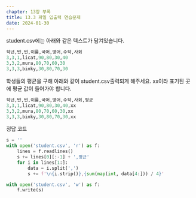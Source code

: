 ```yaml
---
chapter: 13장 부록
title: 13.3 파일 입출력 연습문제
date: 2024-01-30
---
```


student.csv에는 아래와 같은 텍스트가 담겨있습니다.

```python
학년,반,번,이름,국어,영어,수학,사회
3,3,1,licat,90,80,30,40
3,3,2,mura,80,70,60,30
3,3,3,binky,30,80,70,30
```

학생들의 평균을 구해 아래와 같이 student.csv출력되게 해주세요. xx이라 표기된 곳에 평균 값이 들어가야 합니다.

```python
학년,반,번,이름,국어,영어,수학,사회,평균
3,3,1,licat,90,80,30,40,xx
3,3,2,mura,80,70,60,30,xx
3,3,3,binky,30,80,70,30,xx
```

정답 코드

```python
s = ''
with open('student.csv', 'r') as f:
    lines = f.readlines()
    s += lines[0][:-1] + ',평균'
    for i in lines[1:]:
        data = i.split(',')
        s += f'\n{i.strip()},{sum(map(int, data[4:])) / 4}'

with open('student.csv', 'w') as f:
    f.write(s)
```
